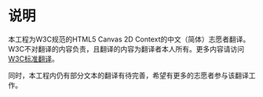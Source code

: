 # 说明

本工程为W3C规范的HTML5 Canvas 2D Context的中文（简体）志愿者翻译。W3C不对翻译的内容负责，且翻译的内容为翻译者本人所有。更多内容请访问[W3C标准翻译](http://www.chinaw3c.org/translation.html)。

同时，本工程内仍有部分文本的翻译有待完善，希望有更多的志愿者参与该翻译工作。
